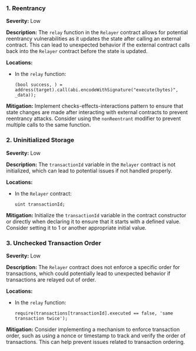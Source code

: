 ### 1. **Reentrancy**

**Severity:**
Low

**Description:**
The `relay` function in the `Relayer` contract allows for potential reentrancy vulnerabilities as it updates the state after calling an external contract. This can lead to unexpected behavior if the external contract calls back into the `Relayer` contract before the state is updated.

**Locations:**

- In the `relay` function:
  ```solidity
  (bool success, ) = address(target).call(abi.encodeWithSignature("execute(bytes)", _data));
  ```

**Mitigation:**
Implement checks-effects-interactions pattern to ensure that state changes are made after interacting with external contracts to prevent reentrancy attacks. Consider using the `nonReentrant` modifier to prevent multiple calls to the same function.

### 2. **Uninitialized Storage**

**Severity:**
Low

**Description:**
The `transactionId` variable in the `Relayer` contract is not initialized, which can lead to potential issues if not handled properly.

**Locations:**

- In the `Relayer` contract:
  ```solidity
  uint transactionId;
  ```

**Mitigation:**
Initialize the `transactionId` variable in the contract constructor or directly when declaring it to ensure that it starts with a defined value. Consider setting it to 1 or another appropriate initial value.

### 3. **Unchecked Transaction Order**

**Severity:**
Low

**Description:**
The `Relayer` contract does not enforce a specific order for transactions, which could potentially lead to unexpected behavior if transactions are relayed out of order.

**Locations:**

- In the `relay` function:
  ```solidity
  require(transactions[transactionId].executed == false, 'same transaction twice');
  ```

**Mitigation:**
Consider implementing a mechanism to enforce transaction order, such as using a nonce or timestamp to track and verify the order of transactions. This can help prevent issues related to transaction ordering.